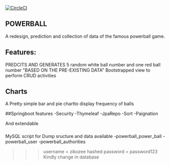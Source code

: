 [![CircleCI](https://circleci.com/gh/zikozee/POWERBALL_GAME/tree/master.svg?style=svg)](https://circleci.com/gh/zikozee/POWERBALL_GAME/tree/master)
## POWERBALL
A redesign, prediction and collection of data of the famous powerball game.

## Features:
PREDCITS AND GENERATES 5 random white ball number and one red ball number "BASED ON THE PRE-EXISTING DATA" 
Bootstrapped view to perform CRUD activities

## Charts
A Pretty simple bar and pie  chartto display frequency of balls

##Springboot features
-Security
-Thymeleaf
-JpaRepo
-Sort
-Paignation

And extendable

###
MySQL script for Dump sructure and data available 
-powerball_power_ball
-powerball_user
-powerball_authorities

>>>username = zikozee
>>>hashed password = password123
>>>Kindly change in database
